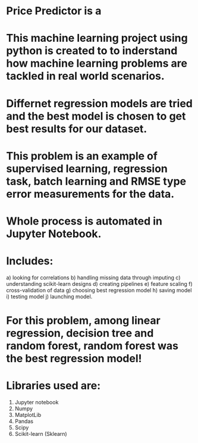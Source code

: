 # Price Predictor is a 

# This machine learning project using python is created to to inderstand how machine learning problems are tackled in real world scenarios. 
# Differnet regression models are tried and the best model is chosen to get best results for our dataset.
# This problem is an example of supervised learning, regression task, batch learning and RMSE type error measurements for the data.
# Whole process is automated in Jupyter Notebook.
# Includes: 
  a) looking for correlations
  b) handling missing data through imputing
  c) understanding scikit-learn designs
  d) creating pipelines
  e) feature scaling
  f) cross-validation of data 
  g) choosing best regression model
  h) saving model 
  i) testing model
  j) launching model.
 
 
 # For this problem, among linear regression, decision tree and random forest, random forest was the best regression model!
 # Libraries used are:
   1) Jupyter notebook
   2) Numpy
   3) MatplotLib
   4) Pandas
   5) Scipy
   6) Scikit-learn (Sklearn)
